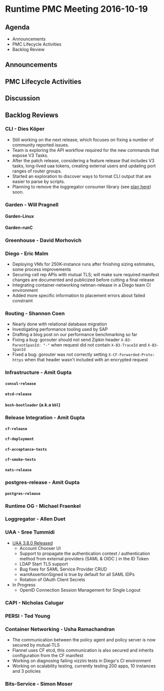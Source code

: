 # Runtime PMC Meeting 2016-10-19

## Agenda

* Announcements
* PMC Lifecycle Activities
* Backlog Review

## Announcements


## PMC Lifecycle Activities


## Discussion


## Backlog Reviews

### CLI - Dies Köper
- Still working on the next release, which focuses on fixing a number of community reported issues.
- Team is exploring the API workflow required for the new commands that expose V3 Tasks.
- After the patch release, considering a feature release that includes V3 tasks, long-lived uaa tokens, creating external users and updating port ranges of router groups.
- Started an exploration to discover ways to format CLI output that are easier to parse by scripts.
- Planning to remove the loggregator consumer library (see [plan here](https://lists.cloudfoundry.org/archives/list/cf-dev@lists.cloudfoundry.org/message/JISQUXZVSRQELIFWAJ7GIY2YSUWQLXE7/)) soon.

### Garden - Will Pragnell

#### Garden-Linux

#### Garden-runC

### Greenhouse - David Morhovich

### Diego - Eric Malm

- Deploying VMs for 250K-instance runs after finishing sizing estimates, some process improvements
- Securing cell rep APIs with mutual TLS; will make sure required manifest changes are documented and publicized before cutting a final release
- Integrating container-networking netman-release in a Diego team CI environment
- Added more specific information to placement errors about failed constraint


### Routing - Shannon Coen


- Nearly done with relational database migration
- Investigating performance tooling used by SAP
- Drafting a blog post on our performance benchmarking so far
- Fixing a bug: gorouter should not send Zipkin header `X-B3-ParentSpanId: "-"` when request did not contain `X-B3-TraceId` and `X-B3-SpanId`
- Fixed a bug: gorouter was not correctly setting `X-CF-Forwarded-Proto: https` when that header wasn't included with an encrypted request

### Infrastructure - Amit Gupta

#### `consul-release`

#### `etcd-release`

#### `bosh-bootloader` (a.k.a `bbl`)

### Release Integration - Amit Gupta

#### `cf-release`

#### `cf-deployment`

#### `cf-acceptance-tests`

#### `cf-smoke-tests`

#### `nats-release`

### postgres-release - Amit Gupta

#### `postgres-release`

### Runtime OG - Michael Fraenkel

### Loggregator - Allen Duet

### UAA - Sree Tummidi

 - [UAA 3.8.0 Released](https://github.com/cloudfoundry/uaa/releases/tag/3.8.0)
   - Account Chooser UI
   - Support to propagate the authentication context / authentication method from external providers (SAML & OIDC ) in the ID Token
   - LDAP Start TLS support
   - Bug fixes for SAML Service Provider CRUD
   - wantAssertionSigned is true by default for all SAML IDPs
    - Rotation of OAuth Client Secrets
 - In Progress
   - OpenID Connection Session Management for Single Logout


### CAPI - Nicholas Calugar

### PERSI - Ted Young

### Container Networking - Usha Ramachandran
- The communication between the policy agent and policy server is now secured by mutual-TLS
- Flannel uses CF etcd, this communication is also secured and inherits configuration from the CF manifest
- Working on diagnosing failing vizzini tests in Diego's CI environment 
- Working on scalability testing, currently testing 200 apps, 10 instances and 3 policies

### Bits-Service - Simon Moser
